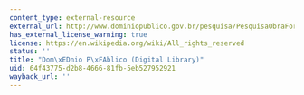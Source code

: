 ```yaml
---
content_type: external-resource
external_url: http://www.dominiopublico.gov.br/pesquisa/PesquisaObraForm.jsp
has_external_license_warning: true
license: https://en.wikipedia.org/wiki/All_rights_reserved
status: ''
title: "Dom\xEDnio P\xFAblico (Digital Library)"
uid: 64f43775-d2b8-4666-81fb-5eb527952921
wayback_url: ''
---
```

